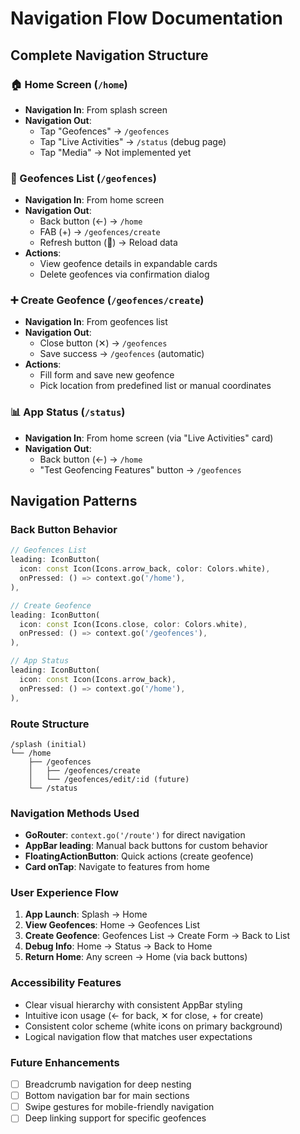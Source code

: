 # Navigation Flow Documentation

## Complete Navigation Structure

### 🏠 Home Screen (`/home`)
- **Navigation In**: From splash screen
- **Navigation Out**: 
  - Tap "Geofences" → `/geofences`
  - Tap "Live Activities" → `/status` (debug page)
  - Tap "Media" → Not implemented yet

### 📍 Geofences List (`/geofences`)
- **Navigation In**: From home screen
- **Navigation Out**:
  - Back button (←) → `/home`
  - FAB (+) → `/geofences/create`
  - Refresh button (🔄) → Reload data
- **Actions**:
  - View geofence details in expandable cards
  - Delete geofences via confirmation dialog

### ➕ Create Geofence (`/geofences/create`)
- **Navigation In**: From geofences list
- **Navigation Out**:
  - Close button (✕) → `/geofences`
  - Save success → `/geofences` (automatic)
- **Actions**:
  - Fill form and save new geofence
  - Pick location from predefined list or manual coordinates

### 📊 App Status (`/status`)
- **Navigation In**: From home screen (via "Live Activities" card)
- **Navigation Out**:
  - Back button (←) → `/home`
  - "Test Geofencing Features" button → `/geofences`

## Navigation Patterns

### Back Button Behavior
```dart
// Geofences List
leading: IconButton(
  icon: const Icon(Icons.arrow_back, color: Colors.white),
  onPressed: () => context.go('/home'),
),

// Create Geofence
leading: IconButton(
  icon: const Icon(Icons.close, color: Colors.white),
  onPressed: () => context.go('/geofences'),
),

// App Status
leading: IconButton(
  icon: const Icon(Icons.arrow_back),
  onPressed: () => context.go('/home'),
),
```

### Route Structure
```
/splash (initial)
└── /home
    ├── /geofences
    │   ├── /geofences/create
    │   └── /geofences/edit/:id (future)
    └── /status
```

### Navigation Methods Used
- **GoRouter**: `context.go('/route')` for direct navigation
- **AppBar leading**: Manual back buttons for custom behavior
- **FloatingActionButton**: Quick actions (create geofence)
- **Card onTap**: Navigate to features from home

### User Experience Flow

1. **App Launch**: Splash → Home
2. **View Geofences**: Home → Geofences List
3. **Create Geofence**: Geofences List → Create Form → Back to List
4. **Debug Info**: Home → Status → Back to Home
5. **Return Home**: Any screen → Home (via back buttons)

### Accessibility Features
- Clear visual hierarchy with consistent AppBar styling
- Intuitive icon usage (← for back, ✕ for close, + for create)
- Consistent color scheme (white icons on primary background)
- Logical navigation flow that matches user expectations

### Future Enhancements
- [ ] Breadcrumb navigation for deep nesting
- [ ] Bottom navigation bar for main sections
- [ ] Swipe gestures for mobile-friendly navigation
- [ ] Deep linking support for specific geofences